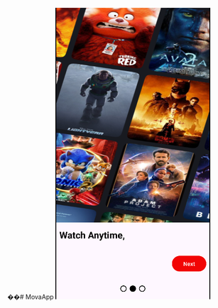 ��#   M o v a A p p 
 
![Screenshot](https://raw.githubusercontent.com/vuqarrhm/MovaApp/images/Screenshot%202025-05-22%20103017.png)





